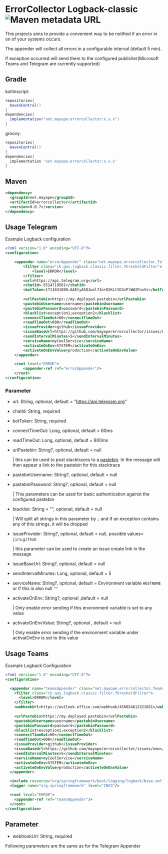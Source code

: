 # ErrorCollector Logback-classic ![Maven metadata URL](https://img.shields.io/maven-metadata/v/https/repo.maven.apache.org/maven2/net/mayope/errorcollector/maven-metadata.xml.svg?label=mavenCentral)

This projects aims to provide a convenient way to be notified if an error in on of your systems occurs.

The appender will collect all errors in a configurable interval (default 5 min).

If exception occurred will send them to the configured publisher(Microsoft Teams and Telegram are currently supported)
## Gradle
kotlinscript:
```groovy
repositories{
  mavenCentral()
}
dependencies{
  implementation("net.mayope:errorcollector:x.x.x")
}
```
groovy:
```groovy
repositories{
  mavenCentral()
}
dependencies{
  implementation 'net.mayope:errorcollector:x.x.x'
}
```

## Maven
```xml
<dependency>
  <groupId>net.mayope</groupId>
  <artifactId>errorcollector</artifactId>
  <version>0.0.7</version>
</dependency>
```

## Usage Telegram
Example Logback configuration
```xml
<?xml version="1.0" encoding="UTF-8"?>
<configuration>

    <appender name="errorAppender" class="net.mayope.errorcollector.TelegramAppender">
        <filter class="ch.qos.logback.classic.filter.ThresholdFilter">
            <level>ERROR</level>
        </filter>
        <url>https://api.telegram.org</url>
        <chatId>-5514719561</chatId>
        <botToken>1711031898:AAEtyASDJwnl73or02KLttD3zPlWWIPuxVs</botToken>
      
        <urlPastebin>https://my.deployed.pastebin</urlPastebin>
        <pastebinUsername>username</pastebinUsername>
        <pastebinPassword>password</pastebinPassword>
        <blacklist>exception1;exception2</blacklist>
        <connectTimeOut>60</connectTimeOut>
        <readTimeOut>600</readTimeOut>
        <issueProvider>github</issueProvider>
        <issueBaseUrl>https://github.com/mayope/errorcollector/issues/new</issueBaseUrl>
        <sendIntervalMinutes>5</sendIntervalMinutes>
        <serviceName>myCoolService</serviceName>
        <activateOnEnv>SYSTEM</activateOnEnv>
        <activeteOnEnvValue>production</activeteOnEnvValue>
    </appender>

    <root level="ERROR">
        <appender-ref ref="errorAppender"/>
    </root>
</configuration>
```
### Parameter
- url: String, optional, default = "https://api.telegram.org"
- chatId: String, required 
- botToken: String, required
  
- connectTimeOut: Long, optional, default = 60ms
- readTimeOut: Long, optional, default = 600ms
  

- urlPastebin: String?, optional, default = null

    | this can be used to post stacktraces to a [pastebin](https://github.com/mkaczanowski/pastebin).
    In the message will then appear a link to the pastebin for this stacktrace


- pastebinUsername: String?, optional, default = null
- pastebinPassword: String?, optional, default = null

    | This parameters can be used for basic authentication against the configured pastebin


- blacklist: String = "", optional, default = null

  | Will split all strings in this parameter by `;` and if an exception contains any of this strings, it will be dropped


- issueProvider: String?, optional, default = null, possible values= `jira`,`github`

  | this parameter can be used to create an issue create link in the message 

- issueBaseUrl: String?, optional, default = null
  

- sendIntervalMinutes: Long, optional, default = 5
- serviceName: String?, optional, default = Environment variable `HOSTNAME` or if this is also null `""`
- activateOnEnv: String?, optional ,default = null

  | Only enable error sending if this environment variable is set to any value

- activateOnEnvValue: String?, optional , default = null

  | Only enable error sending if the environment variable under activatOnEnv is set to this value
## Usage Teams
Example Logback Configuration

```xml
<?xml version="1.0" encoding="UTF-8"?>
<configuration>

  <appender name="teamsAppender" class="net.mayope.errorcollector.TeamsAppender">
    <filter class="ch.qos.logback.classic.filter.ThresholdFilter">
      <level>ERROR</level>
    </filter>
    <webhookUrl>https://outlook.office.com/webhook/456654612321651</webhookUrl>
    
    <urlPastebin>https://my.deployed.pastebin</urlPastebin>
    <pastebinUsername>username</pastebinUsername>
    <pastebinPassword>password</pastebinPassword>
    <blacklist>exception1;exception2</blacklist>
    <connectTimeOut>60</connectTimeOut>
    <readTimeOut>600</readTimeOut>
    <issueProvider>github</issueProvider>
    <issueBaseUrl>https://github.com/mayope/errorcollector/issues/new</issueBaseUrl>
    <sendIntervalMinutes>5</sendIntervalMinutes>
    <serviceName>myCoolService</serviceName>
    <activateOnEnv>SYSTEM</activateOnEnv>
    <activeteOnEnvValue>production</activeteOnEnvValue>
  </appender>

  <include resource="org/springframework/boot/logging/logback/base.xml"/>
  <logger name="org.springframework" level="INFO"/>

  <root level="ERROR">
    <appender-ref ref="teamsAppender"/>
  </root>
</configuration>
```

## Parameter

- webhookUrl: String, required

Following parameters are the same as for the Telegram Appender
